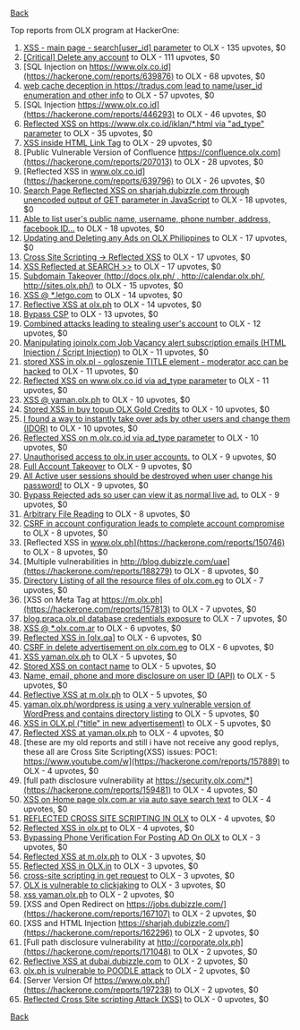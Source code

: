 [Back](../README.md)

Top reports from OLX program at HackerOne:

1. [XSS - main page - search[user_id] parameter](https://hackerone.com/reports/477771) to OLX - 135 upvotes, $0
2. [[Critical] Delete any account](https://hackerone.com/reports/158872) to OLX - 111 upvotes, $0
3. [SQL Injection on https://www.olx.co.id](https://hackerone.com/reports/639876) to OLX - 68 upvotes, $0
4. [web cache deception in https://tradus.com lead to name/user_id enumeration and other info](https://hackerone.com/reports/537564) to OLX - 57 upvotes, $0
5. [SQL Injection https://www.olx.co.id](https://hackerone.com/reports/446293) to OLX - 46 upvotes, $0
6. [Reflected XSS on https://www.olx.co.id/iklan/*.html via "ad_type" parameter](https://hackerone.com/reports/630265) to OLX - 35 upvotes, $0
7. [XSS inside HTML Link Tag](https://hackerone.com/reports/504984) to OLX - 29 upvotes, $0
8. [Public Vulnerable Version of Confluence https://confluence.olx.com](https://hackerone.com/reports/207013) to OLX - 28 upvotes, $0
9. [Reflected XSS in www.olx.co.id](https://hackerone.com/reports/639796) to OLX - 26 upvotes, $0
10. [Search Page Reflected XSS on sharjah.dubizzle.com through unencoded output of GET parameter in JavaScript](https://hackerone.com/reports/363571) to OLX - 18 upvotes, $0
11. [Able to list user's public name, username, phone number, address, facebook ID...](https://hackerone.com/reports/167206) to OLX - 18 upvotes, $0
12. [Updating and Deleting any Ads on OLX Philippines](https://hackerone.com/reports/150631) to OLX - 17 upvotes, $0
13. [Cross Site Scripting -&gt; Reflected XSS](https://hackerone.com/reports/150568) to OLX - 17 upvotes, $0
14. [XSS Reflected at SEARCH &gt;&gt;](https://hackerone.com/reports/429647) to OLX - 17 upvotes, $0
15. [Subdomain Takeover (http://docs.olx.ph/ , http://calendar.olx.ph/, http://sites.olx.ph/)](https://hackerone.com/reports/206516) to OLX - 15 upvotes, $0
16. [XSS @ *.letgo.com](https://hackerone.com/reports/150822) to OLX - 14 upvotes, $0
17. [Reflective XSS at olx.ph](https://hackerone.com/reports/361647) to OLX - 14 upvotes, $0
18. [Bypass CSP](https://hackerone.com/reports/371980) to OLX - 13 upvotes, $0
19. [Combined attacks leading to stealing user's account](https://hackerone.com/reports/205529) to OLX - 12 upvotes, $0
20. [Manipulating joinolx.com Job Vacancy alert subscription emails (HTML Injection / Script Injection)](https://hackerone.com/reports/151149) to OLX - 11 upvotes, $0
21. [stored XSS in olx.pl - ogloszenie TITLE element - moderator acc can be hacked](https://hackerone.com/reports/150668) to OLX - 11 upvotes, $0
22. [Reflected XSS on www.olx.co.id via ad_type parameter](https://hackerone.com/reports/633751) to OLX - 11 upvotes, $0
23. [XSS @ yaman.olx.ph](https://hackerone.com/reports/150565) to OLX - 10 upvotes, $0
24. [Stored XSS in buy topup OLX Gold Credits](https://hackerone.com/reports/169625) to OLX - 10 upvotes, $0
25. [I found a way to instantly take over ads by other users and change them (IDOR)](https://hackerone.com/reports/253929) to OLX - 10 upvotes, $0
26. [Reflected XSS on m.olx.co.id via ad_type parameter](https://hackerone.com/reports/636278) to OLX - 10 upvotes, $0
27. [Unauthorised access to olx.in user accounts.](https://hackerone.com/reports/155130) to OLX - 9 upvotes, $0
28. [Full Account Takeover](https://hackerone.com/reports/159202) to OLX - 9 upvotes, $0
29. [All Active user sessions should be destroyed when user change his password!](https://hackerone.com/reports/150540) to OLX - 9 upvotes, $0
30. [Bypass Rejected ads so user can view it as normal live ad.](https://hackerone.com/reports/669736) to OLX - 9 upvotes, $0
31. [Arbitrary File Reading](https://hackerone.com/reports/150783) to OLX - 8 upvotes, $0
32. [CSRF in account configuration leads to complete account compromise](https://hackerone.com/reports/150586) to OLX - 8 upvotes, $0
33. [Reflected XSS in www.olx.ph](https://hackerone.com/reports/150746) to OLX - 8 upvotes, $0
34. [Multiple vulnerabilities in http://blog.dubizzle.com/uae](https://hackerone.com/reports/188279) to OLX - 8 upvotes, $0
35. [Directory Listing of all the resource files of olx.com.eg](https://hackerone.com/reports/175760) to OLX - 7 upvotes, $0
36. [XSS on Meta Tag at https://m.olx.ph](https://hackerone.com/reports/157813) to OLX - 7 upvotes, $0
37. [blog.praca.olx.pl database credentials exposure](https://hackerone.com/reports/448985) to OLX - 7 upvotes, $0
38. [XSS @ *.olx.com.ar](https://hackerone.com/reports/150560) to OLX - 6 upvotes, $0
39. [Reflected XSS in [olx.qa]](https://hackerone.com/reports/191332) to OLX - 6 upvotes, $0
40. [CSRF in delete advertisement on olx.com.eg](https://hackerone.com/reports/178384) to OLX - 6 upvotes, $0
41. [XSS yaman.olx.ph](https://hackerone.com/reports/151147) to OLX - 5 upvotes, $0
42. [Stored XSS on contact name](https://hackerone.com/reports/152069) to OLX - 5 upvotes, $0
43. [Name, email, phone and more disclosure on user ID (API)](https://hackerone.com/reports/171917) to OLX - 5 upvotes, $0
44. [Reflective XSS at m.olx.ph](https://hackerone.com/reports/177230) to OLX - 5 upvotes, $0
45. [yaman.olx.ph/wordpress is using a very vulnerable version of WordPress and contains directory listing](https://hackerone.com/reports/202918) to OLX - 5 upvotes, $0
46. [XSS in OLX.pl ("title" in new advertisement)](https://hackerone.com/reports/267473) to OLX - 5 upvotes, $0
47. [Reflected XSS at yaman.olx.ph](https://hackerone.com/reports/151258) to OLX - 4 upvotes, $0
48. [these are my old reports and still i have not receive any good replys, these all are Cross Site Scripting(XSS) issues: POC1: https://www.youtube.com/w](https://hackerone.com/reports/157889) to OLX - 4 upvotes, $0
49. [full path disclosure vulnerability at https://security.olx.com/*](https://hackerone.com/reports/159481) to OLX - 4 upvotes, $0
50. [XSS on Home page olx.com.ar via auto save search text](https://hackerone.com/reports/151691) to OLX - 4 upvotes, $0
51. [REFLECTED CROSS SITE SCRIPTING IN OLX](https://hackerone.com/reports/151305) to OLX - 4 upvotes, $0
52. [Reflected XSS in olx.pt](https://hackerone.com/reports/206125) to OLX - 4 upvotes, $0
53. [Bypassing Phone Verification For Posting AD On OLX](https://hackerone.com/reports/165854) to OLX - 3 upvotes, $0
54. [Reflected XSS at m.olx.ph](https://hackerone.com/reports/175410) to OLX - 3 upvotes, $0
55. [Reflected XSS in OLX.in](https://hackerone.com/reports/175801) to OLX - 3 upvotes, $0
56. [cross-site scripting in get request](https://hackerone.com/reports/150944) to OLX - 3 upvotes, $0
57. [OLX is vulnerable to clickjaking](https://hackerone.com/reports/231713) to OLX - 3 upvotes, $0
58. [xss yaman.olx.ph](https://hackerone.com/reports/151310) to OLX - 2 upvotes, $0
59. [XSS and Open Redirect on https://jobs.dubizzle.com/](https://hackerone.com/reports/167107) to OLX - 2 upvotes, $0
60. [XSS and HTML Injection https://sharjah.dubizzle.com/](https://hackerone.com/reports/162296) to OLX - 2 upvotes, $0
61. [Full path disclosure vulnerability at http://corporate.olx.ph](https://hackerone.com/reports/171048) to OLX - 2 upvotes, $0
62. [Reflective XSS at dubai.dubizzle.com](https://hackerone.com/reports/177619) to OLX - 2 upvotes, $0
63. [olx.ph is vulnerable to POODLE attack](https://hackerone.com/reports/192284) to OLX - 2 upvotes, $0
64. [Server Version Of https://www.olx.ph/](https://hackerone.com/reports/197238) to OLX - 2 upvotes, $0
65. [Reflected Cross Site scripting Attack (XSS)](https://hackerone.com/reports/150837) to OLX - 0 upvotes, $0


[Back](../README.md)